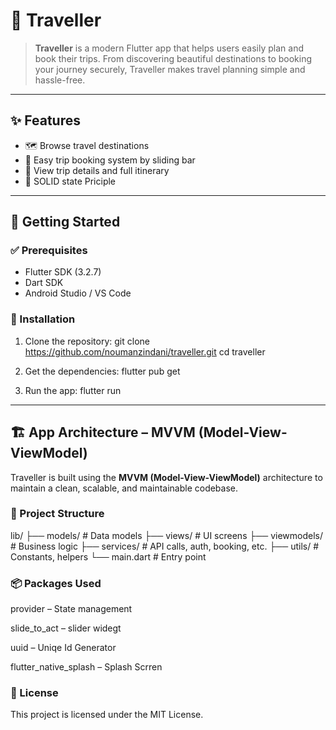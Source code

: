 # 🧳 Traveller

> **Traveller** is a modern Flutter app that helps users easily plan and book their trips. From discovering beautiful destinations to booking your journey securely, Traveller makes travel planning simple and hassle-free.

---

## ✨ Features

- 🗺️ Browse travel destinations
- 🛒 Easy trip booking system by sliding bar
- 📅 View trip details and full itinerary
- 🌙 SOLID state Priciple

---

## 🚀 Getting Started

### ✅ Prerequisites

- Flutter SDK (3.2.7)
- Dart SDK
- Android Studio / VS Code

### 🔧 Installation

1. Clone the repository:
   git clone https://github.com/noumanzindani/traveller.git
   cd traveller

2. Get the dependencies:
   flutter pub get

3. Run the app:
   flutter run

---

## 🏗️ App Architecture – MVVM (Model-View-ViewModel)

Traveller is built using the **MVVM (Model-View-ViewModel)** architecture to maintain a clean, scalable, and maintainable codebase.


### 🧱 Project Structure

lib/
├── models/ # Data models
├── views/ # UI screens
├── viewmodels/ # Business logic
├── services/ # API calls, auth, booking, etc.
├── utils/ # Constants, helpers
└── main.dart # Entry point

### 📦 Packages Used

provider – State management

slide_to_act – slider widegt

uuid – Uniqe Id Generator

flutter_native_splash – Splash Scrren

### 📄 License

This project is licensed under the MIT License.
